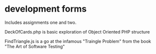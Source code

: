 # development forms
Includes assignments one and two. 

DeckOfCards.php is basic exploration of Object Oriented PHP structure

FindTriangle.js is a go at the infamous "Traingle Problem" from the book "The Art of Software Testing"
